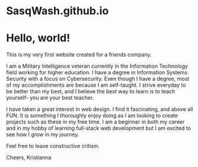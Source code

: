 # SasqWash.github.io

<h1>Hello, world!</h1>

This is my very first website created for a friends company.

I am a Military Intelligence veteran currently in the Information Technology field working for higher education.  I have a degree in Information Systems Security with a focus on Cybersecurity.  Even though I have a degree, most of my accomplishments are because I am self-taught.  I strive everyday to be better than my best, and I believe the best way to learn is to teach yourself- you are your best teacher. 

I have taken a great interest in web design.  I find it fascinating, and above all FUN.  It is something I thoroughly enjoy doing as I am looking to create projects such as these in my free time.  I am a beginner in both my career and in my hobby of learning full-stack web development but I am excited to see how I grow in my journey.

Feel free to leave constructive critism.

Cheers,
Kristianna
